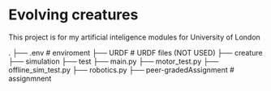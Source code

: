 # Evolving creatures

This project is for my artificial inteligence modules for University of London

.
├── .env                            # enviroment
├── URDF                            # URDF files (NOT USED)
├── creature
├── simulation
├── test
├── main.py
├── motor_test.py
├── offline_sim_test.py
├── robotics.py
├── peer-gradedAssignment           # assignmnent
